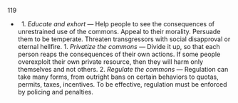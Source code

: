 119


- &nbsp;
		1. *Educate and exhort* — Help people to see the consequences of unrestrained use of the commons. Appeal to their morality. Persuade them to be temperate. Threaten transgressors with social disapproval or eternal hellfire.
		1. *Privatize the commons* — Divide it up, so that each person reaps the consequences of their own actions. If some people overexploit their own private resource, then they will harm only themselves and not others.
		2. *Regulate the commons* — Regulation can take many forms, from outright bans on certain behaviors to quotas, permits, taxes, incentives. To be effective, regulation must be enforced by policing and penalties.